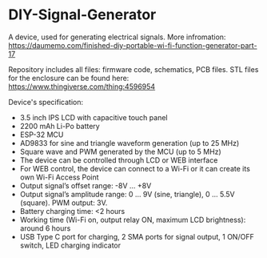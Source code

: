 # DIY-Signal-Generator

A device, used for generating electrical signals. More infromation: https://daumemo.com/finished-diy-portable-wi-fi-function-generator-part-17

Repository includes all files: firmware code, schematics, PCB files.
STL files for the enclosure can be found here: https://www.thingiverse.com/thing:4596954

Device's specification:
- 3.5 inch IPS LCD with capacitive touch panel
- 2200 mAh Li-Po battery
- ESP-32 MCU
- AD9833 for sine and triangle waveform generation (up to 25 MHz)
- Square wave and PWM generated by the MCU (up to 5 MHz)
- The device can be controlled through LCD or WEB interface
- For WEB control, the device can connect to a Wi-Fi or it can create its own Wi-Fi Access Point
- Output signal’s offset range: -8V … +8V
- Output signal’s amplitude range: 0 … 9V (sine, triangle), 0 … 5.5V (square). PWM output: 3V.
- Battery charging time: <2 hours
- Working time (Wi-Fi on, output relay ON, maximum LCD brightness): around 6 hours
- USB Type C port for charging, 2 SMA ports for signal output, 1 ON/OFF switch, LED charging indicator